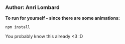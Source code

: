 ### Author: Anri Lombard
**To run for yourself - since there are some animations:**

```
npm install
```

You probably know this already <3 :D